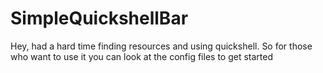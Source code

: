 # SimpleQuickshellBar
Hey, had a hard time finding resources and using quickshell. So for those who want to use it you can look at the config files to get started
